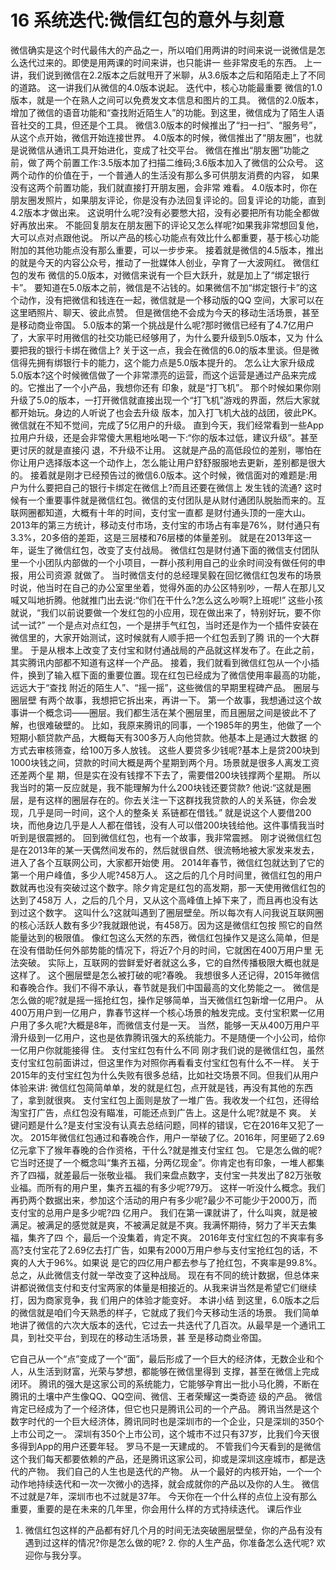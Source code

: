 # 16 系统迭代:微信红包的意外与刻意

微信确实是这个时代最伟大的产品之一，所以咱们用两讲的时间来说一说微信是怎么迭代过来的。即使是用两课的时间来讲，也只能讲一 些非常皮毛的东西。
上一讲，我们说到微信在2.2版本之后就甩开了米聊，从3.6版本之后和陌陌走上了不同的道路。
这一讲我们从微信的4.0版本说起。
迭代中，核心功能最重要
微信的1.0版本，就是一个在熟人之间可以免费发文本信息和图片的工具。 微信的2.0版本，增加了微信的语音功能和“查找附近陌生人”的功能。到这里，微信成为了陌生人语音社交的工具，但还是个工具。 微信3.0版本的时候推出了“扫一扫”、“服务号”，从这个点开始，微信开始连接世界。 4.0版本的时候，微信推出了“朋友圈”，也就是说微信从通讯工具开始进化，变成了社交平台。 微信在推出“朋友圈”功能之前，做了两个前置工作:3.5版本加了扫描二维码;3.6版本加入了微信的公众号。 这两个动作的价值在于，一个普通人的生活没有那么多可供朋友消费的内容， 如果没有这两个前置功能，我们就直接打开朋友圈，会非常 难看。
4.0版本时，你在朋友圈发照片，如果朋友评论，你是没有办法回复评论的。回复评论的功能，直到4.2版本才做出来。 这说明什么呢?没有必要憋大招，没有必要把所有功能全都做好再放出来。 不能回复朋友在朋友圈下的评论又怎么样呢?如果我非常想回复他，大可以点对点跟他说。 所以产品的核心功能点有效比什么都重要，基于核心功能附加的其他功能点没有那么重要，可以一步步来。 接着就是微信的4.5版本，推出的就是今天的内容公众号，推动了一批媒体人创业，孕育了一大波网红。
微信红包的发布
微信的5.0版本，对微信来说有一个巨大跃升，就是加上了“绑定银行卡”。 要知道在5.0版本之前，微信是不沾钱的。如果微信不加“绑定银行卡”的这个动作，没有把微信和钱连在一起，微信就是一个移动版的QQ 空间，大家可以在这里晒照片、聊天、彼此点赞。 但是微信绝不会成为今天的移动生活场景，甚至是移动商业帝国。 5.0版本的第一个挑战是什么呢?那时微信已经有了4.7亿用户了，大家平时用微信的社交功能已经够用了，为什么要升级到5.0版本，又为 什么要把我的银行卡绑在微信上? 关于这一点，我会在微信的6.0的版本里谈。但是微信得先拥有绑银行卡的能力，这个能力点是5.0版本提升的。 怎么让大家升级成5.0版本?这个时候微信做了一个非常漂亮的运营，而这个运营是通过产品来完成的。它推出了一个小产品，我想你还有 印象，就是“打飞机”。 那个时候如果你刚升级了5.0的版本，一打开微信就直接出现一个“打飞机”游戏的界面，然后大家就都开始玩。身边的人听说了也会去升级 版本，加入打飞机大战的战团，彼此PK。
微信就在不知不觉间，完成了5亿用户的升级。 直到今天，我们经常看到一些App拉用户升级，还是会非常傻大黑粗地吆喝一下:“你的版本过低，建议升级”。甚至更讨厌的就是直接闪 退，不升级不让用。 这就是产品的高低段位的差别，哪怕在你让用户选择版本这一个动作上，怎么能让用户舒舒服服地去更新，差别都是很大的。 接着就是刚才已经预告过的微信6.0版本。这个时候，微信面对的难题是:用户为什么要把自己的银行卡绑定在微信上?而且还要在微信上 发生钱的流通? 这时候有一个重要事件就是微信红包。微信的支付团队是从财付通团队脱胎而来的。互联网圈都知道，大概有十年的时间，支付宝一直都 是财付通头顶的一座大山。 2013年的第三方统计，移动支付市场，支付宝的市场占有率是76%，财付通只有3.3%，20多倍的差距，这是三层楼和76层楼的体量差别。 就是在2013年这一年，诞生了微信红包，改变了支付战局。 微信红包是财付通下面的微信支付团队里一个小团队内部做的一个小项目，一群小孩利用自己的业余时间没有做任何的申报，用公司资源 就做了。 当时微信支付的总经理吴毅在回忆微信红包发布的场景时说，他当时在自己的办公室里坐着，觉得外面的办公区特别吵，一帮人在那儿又 喊又叫地折腾。他就推门出去说:“你们在干什么?怎么这么吵啊?上班呢!” 这些小孩就说，“我们以前说要做一个发红包的小应用，现在做出来了，特别好玩，要不你试一试?”
 一个是点对点红包，一个是拼手气红包，当时还是作为一个插件安装在微信里的，大家开始测试，这时候就有人顺手把一个红包丢到了腾 讯的一个大群里。
于是从根本上改变了支付宝和财付通战局的产品就这样发布了。在此之前，其实腾讯内部都不知道有这样一个产品。 接着，我们就看到微信红包从一个小插件，换到了输入框下面的重要位置。现在红包已经成为了微信使用率最高的功能，远远大于“查找 附近的陌生人”、“摇一摇”，这些微信的早期里程碑产品。
圈层与圈层壁
有两个故事，我想把它拆出来，再讲一下。 第一个故事，我想通过这个故事讲一个概念词——圈层。我们都生活在某个圈层里，而且圈层之间是彼此不了解，也很难破壁的。 比如，我原来腾讯的同事，一个1985年的男生，他做了一个短期小额贷款产品，大概每天有300多万人向他贷款。他基本上是通过大数据 的方式去审核筛查，给100万多人放钱。 这些人要贷多少钱呢?基本上是贷200块到1000块钱之间，贷款的时间大概是两个星期到两个月。场景就是很多人离发工资还差两个星 期，但是实在没有钱撑不下去了，需要借200块钱撑两个星期。
所以我当时的第一反应就是，我不能理解为什么200块钱还要贷款? 他说:“这就是圈层，是有这样的圈层存在的。你去关注一下这群找我贷款的人的关系链，你会发现，几乎是同一时间，这个人的整条关 系链都在借钱。” 就是说这个人要借200块，而他身边几乎是人人都在借钱，没有人可以借200块钱给他。这件事情我当时听到是很震撼的。 回到微信红包，也有一个故事，我非常震撼。 刚才说微信红包是在2013年的某一天偶然间发布的，然后就很自然、很流畅地被大家发来发去，进入了各个互联网公司，大家都开始使 用。
2014年春节，微信红包就达到了它的第一个用户峰值，多少人呢?458万人。 这之后的几个月时间里，微信红包的用户数就再也没有突破过这个数字。除夕肯定是红包的高发期，那一天使用微信红包的达到了458万 人，之后的几个月，又从这个高峰值上掉下来了，而且再也没有达到过这个数字。 这叫什么?这就叫遇到了圈层壁垒。所以每次有人问我说互联网圈的核心活跃人数有多少?我就跟他说，有458万。因为这是微信红包按 照它的自然能量达到的极限值。 像红包这么天然的东西，微信红包操作又是这么简单，但是在没有借助任何外部势能的情况下，将近7个月的时间，它就困在400万用户里 无法突破。
实际上，互联网的尝鲜爱好者就这么多，它的自然传播极限大概也就是这样了。
这个圈层壁是怎么被打破的呢?春晚。 我想很多人还记得，2015年微信和春晚合作。我们不得不承认，春节就是我们中国最高的文化势能之一。 微信是怎么做的呢?就是摇一摇抢红包，操作足够简单，当天微信红包新增一亿用户。 从400万用户到一亿用户，靠春节这样一个核心场景的触发完成。支付宝积累一亿用户用了多久呢?大概是8年，而微信支付是一天。 当然，能够一天从400万用户平滑升级到一亿用户，这也是依靠腾讯强大的系统能力。不是随便一个小公司，给你一亿用户你就能接得 住。
支付宝红包有什么不同
刚才我们说的是微信红包，虽然支付宝红包前面讲过，但这里作为对照你再看看支付宝红包有什么不一样。 关于2015年的支付宝红包为什么失败有很多总结，比如社交场景不同。但我们从用户体验来讲: 微信红包简简单单，发的就是红包，点开就是钱，再没有其他的东西了，拿到就很爽。 支付宝红包上面则是放了一堆广告。我收发一个红包，还得给淘宝打广告，点红包没有瞄准，可能还点到广告上。这是什么呢?就是不 爽。
关键问题是什么?是支付宝没有认真去总结问题，同样的错误，它在2016年又犯了一次。 2015年微信红包通过和春晚合作，用户一举破了亿。2016年，阿里砸了2.69亿元拿下了猴年春晚的合作资格，干什么?就是推支付宝红 包。
它是怎么做的呢?它当时还提了一个概念叫“集齐五福，分两亿现金”。你肯定也有印象，一堆人都集齐了四福，就差最后一张敬业福。 我们来盘点数字，支付宝一共发出了82万张敬业福。而所有的用户里，集齐五福的有多少呢?79万。 这样一听没什么概念。我们再扔两个数据出来，参加这个活动的用户有多少呢?最少不可能少于2000万，而支付宝的总用户是多少呢?四 亿用户。 我们在第一课就讲了，什么叫爽，就是被满足。被满足的感觉就是爽，不被满足就是不爽。我满怀期待，努力了半天去集福，集齐了四 个，最后一个没集着，肯定不爽。 2016年支付宝红包的不爽率有多高?支付宝花了2.69亿去打广告，如果有2000万用户参与支付宝抢红包的话，不爽的人大于96%。如果说 是它的四亿用户都去参与了抢红包，不爽率是99.8%。
总之，从此微信支付就一举改变了这种战局。 现在有不同的统计数据，但总体来讲都说微信支付和支付宝两家的体量是相接近的。从我来讲当然是希望它们继续打，因为商家竞争，我 们用户的体验才能变好。
本讲小结
到这里，6.0版本之后的微信就是咱们今天熟悉的样子，它就成了我们今天移动生活的场景。 我们简单地讲了微信的六次大版本的迭代，它过去一共迭代了几百次。从最早是一个通讯工具，到社交平台，到现在的移动生活场景，甚 至是移动商业帝国。

它自己从一个“点”变成了一个“面”，最后形成了一个巨大的经济体，无数企业和个人，从生活到财富，光荣与梦想，都能够在微信里得到 支撑，甚至在微信上完成闭环。 腾讯的强大是这家公司的系统能力，它能够孕育出一批小马化腾，不断在腾讯的土壤中产生像QQ、QQ空间、微信、王者荣耀这一类奇迹 级的产品。
微信肯定已经成为了一个经济体，但它也只是腾讯公司的一个产品。 腾讯当然是这个数字时代的一个巨大经济体，腾讯同时也是深圳市的一个企业，只是深圳的350个上市公司之一。 深圳有350个上市公司，这个城市不过只有37岁，比我们今天很多得到App的用户还要年轻。
罗马不是一天建成的。 不管我们今天看到的是微信这个我们每天都要依赖的产品，还是腾讯这家公司，抑或是深圳这座城市，都是迭代的产物。 我们自己的人生也是迭代的产物。 从一个最好的内核开始，一个一个动作地持续迭代和一次一次微小的选择，就会成就你的产品以及你的人生。 微信不过就是7年，深圳市也不过就是37年。 今天你在一个什么样的点位上没有那么重要，重要的是在未来的几年里，你会用什么样的方式持续迭代。
课后作业
1. 微信红包这样的产品都有好几个月的时间无法突破圈层壁垒，你的产品有没有遇到过这样的情况?你是怎么做的呢? 2. 你的人生产品，你准备怎么迭代呢?
欢迎你与我分享。